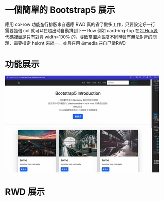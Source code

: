 # 一個簡單的 Bootstrap5 展示
應用 col-row 功能進行排版來自適應 RWD 真的省了蠻多工作，只要設定好一行需要幾個 col 就可以在超出時自動排到下一 Row
例如 card-img-top 在[GitHub源代碼](https://github.com/search?q=org%3Atwbs+card-img-top&type=code)裡面是只有對齊 width=100% 的，導致當圖片高度不同時會有無法對齊的問題，需要指定 height 來統一，並且在用 @media 來自己做RWD

# 功能展示

![test](./img/output.webp)

# RWD 展示
